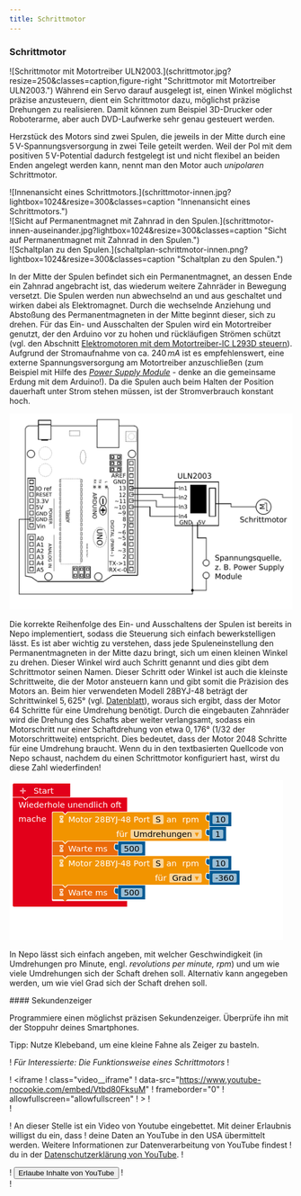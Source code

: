 ```yaml
---
title: Schrittmotor
---
```


### Schrittmotor

<div markdown="1" class="clearfix">
![Schrittmotor mit Motortreiber ULN2003.](schrittmotor.jpg?resize=250&classes=caption,figure-right "Schrittmotor mit Motortreiber ULN2003.")
Während ein Servo darauf ausgelegt ist, einen Winkel möglichst präzise anzusteuern, dient ein Schrittmotor dazu, möglichst präzise Drehungen zu realisieren. Damit können zum Beispiel 3D-Drucker oder Roboterarme, aber auch DVD-Laufwerke sehr genau gesteuert werden.

Herzstück des Motors sind zwei Spulen, die jeweils in der Mitte durch eine 5 V-Spannungsversorgung in zwei Teile geteilt werden. Weil der Pol mit dem positiven 5 V-Potential dadurch festgelegt ist und nicht flexibel an beiden Enden angelegt werden kann, nennt man den Motor auch *unipolaren* Schrittmotor.
</div>

<div class="flex-box">
<div markdown="1">![Innenansicht eines Schrittmotors.](schrittmotor-innen.jpg?lightbox=1024&resize=300&classes=caption "Innenansicht eines Schrittmotors.")</div>
<div markdown="1">![Sicht auf Permanentmagnet mit Zahnrad in den Spulen.](schrittmotor-innen-auseinander.jpg?lightbox=1024&resize=300&classes=caption "Sicht auf Permanentmagnet mit Zahnrad in den Spulen.")</div>
<div markdown="1">![Schaltplan zu den Spulen.](schaltplan-schrittmotor-innen.png?lightbox=1024&resize=300&classes=caption "Schaltplan zu den Spulen.")</div>
</div>

In der Mitte der Spulen befindet sich ein Permanentmagnet, an dessen Ende ein Zahnrad angebracht ist, das wiederum weitere Zahnräder in Bewegung versetzt. Die Spulen werden nun abwechselnd an und aus geschaltet und wirken dabei als Elektromagnet. Durch die wechselnde Anziehung und Abstoßung des Permanentmagneten in der Mitte beginnt dieser, sich zu drehen. Für das Ein- und Ausschalten der Spulen wird ein Motortreiber genutzt, der den Arduino vor zu hohen und rückläufigen Strömen schützt (vgl. den Abschnitt [Elektromotoren mit dem Motortreiber-IC L293D steuern](https://doku.el-voss.de/de/arduinoskript/elektrik/transistoren-motoren#elektromotoren-mit-dem...)). Aufgrund der Stromaufnahme von ca. $240 \, mA$ ist es empfehlenswert, eine externe Spannungsversorgung am Motortreiber anzuschließen (zum Beispiel mit Hilfe des [*Power Supply Module*](https://doku.el-voss.de/de/arduinoskript/elektrik/transistoren-motoren#das-power-supply-module) - denke an die gemeinsame Erdung mit dem Arduino!). Da die Spulen auch beim Halten der Position dauerhaft unter Strom stehen müssen, ist der Stromverbrauch konstant hoch.

![Anschluss des Schrittmotors an den Motortreiber ULN2003 und den Arduino mit externer Spannungsquelle.](schaltplan-schrittmotor-anschluss.png?lightbox=1024&resize=600&classes=caption "Anschluss des Schrittmotors an den Motortreiber ULN2003 und den Arduino mit externer Spannungsquelle.")

Die korrekte Reihenfolge des Ein- und Ausschaltens der Spulen ist bereits in Nepo implementiert, sodass die Steuerung sich einfach bewerkstelligen lässt. Es ist aber wichtig zu verstehen, dass jede Spuleneinstellung den Permanentmagneten in der Mitte dazu bringt, sich um einen kleinen Winkel zu drehen. Dieser Winkel wird auch Schritt genannt und dies gibt dem Schrittmotor seinen Namen. Dieser Schritt oder Winkel ist auch die kleinste Schrittweite, die der Motor ansteuern kann und gibt somit die Präzision des Motors an. Beim hier verwendeten Modell 28BYJ-48 beträgt der Schrittwinkel $5,625°$ (vgl. [Datenblatt](https://components101.com/motors/28byj-48-stepper-motor)), woraus sich ergibt, dass der Motor 64 Schritte für eine Umdrehung benötigt. Durch die eingebauten Zahnräder wird die Drehung des Schafts aber weiter verlangsamt, sodass ein Motorschritt nur einer Schaftdrehung von etwa $0,176°$ (1/32 der Motorschrittweite) entspricht. Dies bedeutet, dass der Motor 2048 Schritte für eine Umdrehung braucht. Wenn du in den textbasierten Quellcode von Nepo schaust, nachdem du einen Schrittmotor konfiguriert hast, wirst du diese Zahl wiederfinden!

![Steuerung eines Schrittmotors im Open Roberta Lab.](schrittmotor-steuerung.png?classes=caption "Steuerung eines Schrittmotors im Open Roberta Lab.")

In Nepo lässt sich einfach angeben, mit welcher Geschwindigkeit (in Umdrehungen pro Minute, engl. *revolutions per minute, rpm*) und um wie viele Umdrehungen sich der Schaft drehen soll. Alternativ kann angegeben werden, um wie viel Grad sich der Schaft drehen soll.

<div markdown="1" class="projekt">
#### Sekundenzeiger

Programmiere einen möglichst präzisen Sekundenzeiger. Überprüfe ihn mit der Stoppuhr deines Smartphones.

Tipp: Nutze Klebeband, um eine kleine Fahne als Zeiger zu basteln.
</div>

! *Für Interessierte: Die Funktionsweise eines Schrittmotors*
! <div class="video">
!  <iframe
!    class="video__iframe"
!    data-src="https://www.youtube-nocookie.com/embed/Vtbd80FksuM"
!    frameborder="0"
!    allowfullscreen="allowfullscreen"
!  ></iframe>
!  <form class="video__notice">
!    <p>
!      An dieser Stelle ist ein Video von Youtube eingebettet. Mit deiner Erlaubnis willigst du ein, dass 
!      deine Daten an YouTube in den USA übermittelt werden. Weitere Informationen zur Datenverarbeitung von YouTube findest
!      du in der <a href="https://policies.google.com/privacy?hl=de">Datenschutzerklärung von YouTube</a>.
!    </p>
!    <button>Erlaube Inhalte von YouTube</button>
!  </form>
!</div>